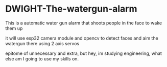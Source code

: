 # DWIGHT-The-watergun-alarm
This is a automatic water gun alarm that shoots people in the face to wake them up 

it will use esp32 camera module and opencv to detect faces and aim the watergun there using 2 axis servos 

epitome of unnecessary and extra, but hey, im studying engineering, what else am I going to use my skills on. 

